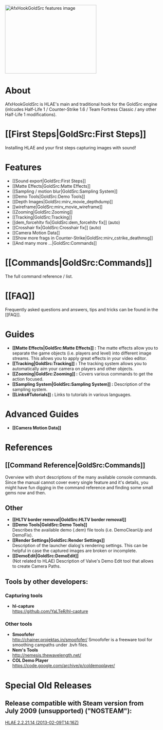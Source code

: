 [<img alt="AfxHookGoldSrc features image" src="https://user-images.githubusercontent.com/3610128/63038855-65102300-bec2-11e9-8da6-5020598a1414.jpg" width="300" height="225">](https://user-images.githubusercontent.com/3610128/63038855-65102300-bec2-11e9-8da6-5020598a1414.jpg)

# About

AfxHookGoldSrc is HLAE's main and traditional hook for the GoldSrc engine (inlcudes Half-Life 1 / Counter-Strike 1.6 / Team Fortress Classic / any other Half-Life 1 modifications).

# [[First Steps|GoldSrc:First Steps]]

Installing HLAE and your first steps capturing images with sound!

# Features

* [[Sound export|GoldSrc:First Steps]]
* [[Matte Effects|GoldSrc:Matte Effects]]
* [[Sampling / motion blur|GoldSrc:Sampling System]]
* [[Demo Tools|GoldSrc:Demo Tools]]
* [[Depth Images|GoldSrc:mirv_movie_depthdump]]
* [[wireframe|GoldSrc:mirv_movie_wireframe]]
* [[Zooming|GoldSrc:Zooming]]
* [[Tracking|GoldSrc:Tracking]]
* [[dem_forcehltv fix|GoldSrc:dem_forcehltv fix]] (auto)
* [[Crosshair fix|GoldSrc:Crosshair fix]] (auto)
* [[Camera Motion Data]]
* [[Show more frags in Counter-Strike|GoldSrc:mirv_cstrike_deathmsg]]
* [[And many more ...|GoldSrc:Commands]]

# [[Commands|GoldSrc:Commands]]

The full command reference / list.

# [[FAQ]]

Frequently asked questions and answers, tips and tricks can be found in the [[FAQ]].

# Guides

* **[[Matte Effects|GoldSrc:Matte Effects]] :** The matte effects allow you to separate the game objects (i.e. players and level) into different image streams. This allows you to apply great effects in your video editor.
* **[[Tracking|GoldSrc:Tracking]] :** The tracking system allows you to automatically aim your camera on players and other objects.
* **[[Zooming|GoldSrc:Zooming]] :** Covers various commands to get the action focused.
* **[[Sampling System|GoldSrc:Sampling System]] :** Description of the sampling system.
* **[[Links#Tutorials]] :** Links to tutorials in various languages.

# Advanced Guides

* **[[Camera Motion Data]]**

# References

## [[Command Reference|GoldSrc:Commands]]

Overview with short descriptions of the many available console commands. Since the manual cannot cover every single feature and it's details, you might have fun digging in the command reference and finding some small gems now and then.

## Other

* **[[HLTV border removal|GoldSrc:HLTV border removal]]**
* **[[Demo Tools|GoldSrc:Demo Tools]]**<br />Describes the available demo (.dem) file tools (i.e. DemoCleanUp and DemoFix).
* **[[Render Settings|GoldSrc:Render Settings]]**<br />Description of the launcher dialog's rendering settings. This can be helpful in case the captured images are broken or incomplete.
* **[[DemoEdit|GoldSrc:DemoEdit]]**<br />(Not related to HLAE) Description of Valve's Demo Edit tool that allows to create Camera Paths.

## Tools by other developers:

### Capturing tools

* **hl-capture**<br />
https://github.com/YaLTeR/hl-capture

### Other tools

* **Smoofofer**  
http://chainer.projektas.in/smoofofer/
Smoofofer is a freeware tool for smoothing campaths under .bvh files.
* **Nem's Tools**<br />
http://nemesis.thewavelength.net/
* **COL Demo Player**<br />
https://code.google.com/archive/p/coldemoplayer/

# Special Old Releases

## Release compatible with Steam version from July 2009 (unsupported) ("NOSTEAM"):

[HLAE 2.2.21.14 (2013-02-09T14:16Z)](https://github.com/advancedfx/advancedfx-prop/releases/tag/v2.2.21.14)